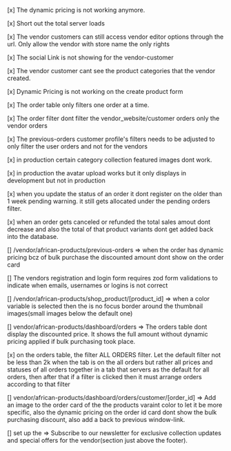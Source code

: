 [x] The dynamic pricing is not working anymore.

[x] Short out the total server loads

[x] The vendor customers can still access vendor editor options through the url. Only allow the vendor with store name the only rights

[x] The social Link is not showing for the vendor-customer

[x] The vendor customer cant see the product categories that the vendor created.

[x] Dynamic Pricing is not working on the create product form

[x] The order table only filters one order at a time.

[x] The order filter dont filter the vendor_website/customer orders only the vendor orders

[x] The previous-orders customer profile's filters needs to be adjusted to only filter the user orders and not for the vendors

[x] in production certain category collection featured images dont work.

[x] in production the avatar upload works but it only displays in development but not in production

[x] when you update the status of an order it dont register on the older than 1 week pending warning. it still gets allocated under the pending orders filter.

[x] when an order gets canceled or refunded the total sales amout dont decrease and also the total of that product variants dont get added back into the database.

[] /vendor/african-products/previous-orders => when the order has dynamic pricing bcz of bulk purchase the discounted amount dont show on the order card

[] The vendors registration and login form requires zod form validations to indicate when emails, usernames or logins is not correct

[] /vendor/african-products/shop_product/[product_id] => when a color variable is selected then the is no focus border around the thumbnail images(small images below the default one)

[] vendor/african-products/dashboard/orders => The orders table dont display the discounted price. It shows the full amount without dynamic pricing applied if bulk purchasing took place.

[x] on the orders table, the filter ALL ORDERS filter. Let the default filter not be less than 2k when the tab is on the all orders but rather all prices and statuses of all orders together in a tab that servers as the default for all orders, then after that if a filter is clicked then it must arrange orders according to that filter

[] vendor/african-products/dashboard/orders/customer/[order_id] => Add an image to the order card of the the products varaint color to let it be more specific, also the dynamic pricing on the order id card dont show the bulk purchasing discount, also add a back to previous window-link.

[] set up the => Subscribe to our newsletter for exclusive collection updates and special offers for the vendor(section just above the footer).

